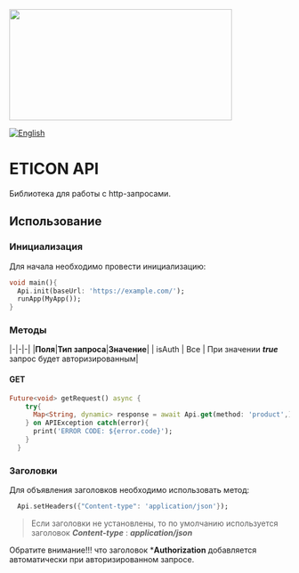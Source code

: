 <img src="https://user-images.githubusercontent.com/36012868/130392291-52b82b9b-fd52-424b-ba5a-b7630e9cf343.png" data-canonical-src="https://user-images.githubusercontent.com/36012868/130392291-52b82b9b-fd52-424b-ba5a-b7630e9cf343.png" height="200" width=400/>

[![English](https://img.shields.io/badge/Language-English-blue?style=plastic)](https://github.com/kensamare/eticon_api#readme)

# ETICON API

Библиотека для работы с http-запросами.

## Использование

### Инициализация

Для начала необходимо провести инициализацию:

```dart
void main(){
  Api.init(baseUrl: 'https://example.com/');
  runApp(MyApp());
}
```

### Методы


|-|-|-|
|__Поля__|__Тип запроса__|__Значение__|
| isAuth | Все | При значении ***true*** запрос будет авторизированным|

#### GET

```dart
Future<void> getRequest() async {
    try{
      Map<String, dynamic> response = await Api.get(method: 'product',);
    } on APIException catch(error){
      print('ERROR CODE: ${error.code}');
    }
  }
```

### Заголовки

Для объявления заголовков необходимо использовать метод:

```dart
  Api.setHeaders({"Content-type": 'application/json'});
```

> Если заголовки не установлены, то по умолчанию используется заголовок ***Content-type*** : ***application/json***

Обратите внимание!!! что заголовок ***Authorization** добавляется автоматически при авторизированном запросе.
